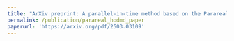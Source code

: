 ```yaml
---
title: "ArXiv preprint: A parallel-in-time method based on the Parareal algorithm and High-Order Dynamic Mode Decomposition with applications to fluid simulations"
permalink: /publication/parareal_hodmd_paper
paperurl: 'https://arxiv.org/pdf/2503.03109'
---
```

